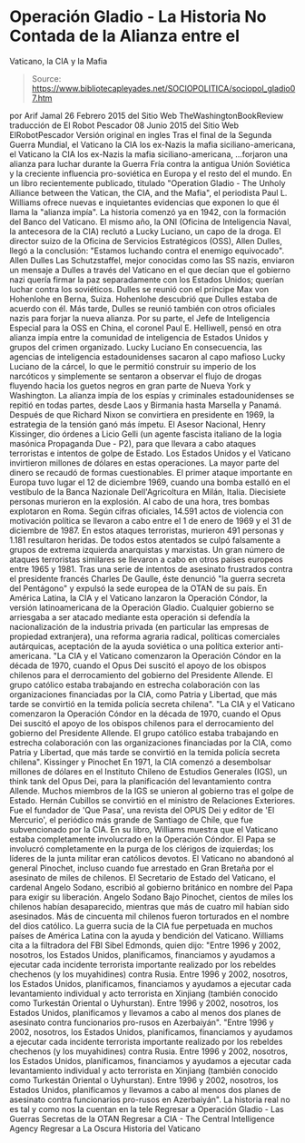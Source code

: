 # Operación Gladio - La Historia No Contada de la Alianza entre el 
Vaticano, la CIA y la Mafia

> Source: https://www.bibliotecapleyades.net/SOCIOPOLITICA/sociopol_gladio07.htm

por Arif Jamal
26 Febrero 2015
del Sitio Web TheWashingtonBookReview
traducción de El Robot Pescador
08 Junio 2015
del Sitio Web ElRobotPescador
Versión original en ingles
Tras el final de la Segunda Guerra Mundial,
el Vaticano la CIA los ex-Nazis la mafia siciliano-americana,
el Vaticano
la CIA
los ex-Nazis
la mafia siciliano-americana,
...forjaron una alianza para luchar durante la Guerra Fría contra la antigua Unión Soviética y la creciente influencia pro-soviética en Europa y el resto del el mundo. En un libro recientemente publicado, titulado "Operation Gladio - The Unholy Alliance between the Vatican, the CIA, and the Mafia", el periodista Paul L. Williams ofrece nuevas e inquietantes evidencias que exponen lo que él llama la "alianza impía".
La historia comenzó ya en 1942, con la formación del Banco del Vaticano. El mismo año, la ONI (Oficina de Inteligencia Naval, la antecesora de la CIA) reclutó a Lucky Luciano, un capo de la droga. El director suizo de la Oficina de Servicios Estratégicos (OSS), Allen Dulles, llegó a la conclusión:
"Estamos luchando contra el enemigo equivocado".
Allen Dulles
Las Schutzstaffel, mejor conocidas como las SS nazis, enviaron un mensaje a Dulles a través del Vaticano en el que decían que el gobierno nazi quería firmar la paz separadamente con los Estados Unidos; querían luchar contra los soviéticos. Dulles se reunió con el príncipe Max von Hohenlohe en Berna, Suiza. Hohenlohe descubrió que Dulles estaba de acuerdo con él. Más tarde, Dulles se reunió también con otros oficiales nazis para forjar la nueva alianza.
Por su parte, el Jefe de Inteligencia Especial para la OSS en China, el coronel Paul E. Helliwell, pensó en otra alianza impía entre la comunidad de inteligencia de Estados Unidos y grupos del crimen organizado.
Lucky Luciano
En consecuencia, las agencias de inteligencia estadounidenses sacaron al capo mafioso Lucky Luciano de la cárcel, lo que le permitió construir su imperio de los narcóticos y simplemente se sentaron a observar el flujo de drogas fluyendo hacia los guetos negros en gran parte de Nueva York y Washington.
La alianza impía de los espías y criminales estadounidenses se repitió en todas partes, desde Laos y Birmania hasta Marsella y Panamá. Después de que Richard Nixon se convirtiera en presidente en 1969, la estrategia de la tensión ganó más ímpetu. El Asesor Nacional, Henry Kissinger, dio órdenes a Licio Gelli (un agente fascista italiano de la logia masónica Propaganda Due - P2), para que llevara a cabo ataques terroristas e intentos de golpe de Estado.
Los Estados Unidos y el Vaticano invirtieron millones de dólares en estas operaciones. La mayor parte del dinero se recaudó de formas cuestionables. El primer ataque importante en Europa tuvo lugar el 12 de diciembre 1969, cuando una bomba estalló en el vestíbulo de la Banca Nazionale Dell'Agricoltura en Milán, Italia. Diecisiete personas murieron en la explosión. Al cabo de una hora, tres bombas explotaron en Roma.
Según cifras oficiales, 14.591 actos de violencia con motivación política se llevaron a cabo entre el 1 de enero de 1969 y el 31 de diciembre de 1987. En estos ataques terroristas, murieron 491 personas y 1.181 resultaron heridas.
De todos estos atentados se culpó falsamente a grupos de extrema izquierda anarquistas y marxistas. Un gran número de ataques terroristas similares se llevaron a cabo en otros países europeos entre 1965 y 1981. Tras una serie de intentos de asesinato frustrados contra el presidente francés Charles De Gaulle, éste denunció "la guerra secreta del Pentágono" y expulsó la sede europea de la OTAN de su país. En América Latina, la CIA y el Vaticano lanzaron la Operación Cóndor, la versión latinoamericana de la Operación Gladio.
Cualquier gobierno se arriesgaba a ser atacado mediante esta operación si defendía la nacionalización de la industria privada (en particular las empresas de propiedad extranjera), una reforma agraria radical, políticas comerciales autárquicas, aceptación de la ayuda soviética o una política exterior anti-americana.
"La CIA y el Vaticano comenzaron la Operación Cóndor en la década de 1970, cuando el Opus Dei suscitó el apoyo de los obispos chilenos para el derrocamiento del gobierno del Presidente Allende. El grupo católico estaba trabajando en estrecha colaboración con las organizaciones financiadas por la CIA, como Patria y Libertad, que más tarde se convirtió en la temida policía secreta chilena".
"La CIA y el Vaticano comenzaron la Operación Cóndor en la década de 1970, cuando el Opus Dei suscitó el apoyo de los obispos chilenos para el derrocamiento del gobierno del Presidente Allende.
El grupo católico estaba trabajando en estrecha colaboración con las organizaciones financiadas por la CIA, como Patria y Libertad, que más tarde se convirtió en la temida policía secreta chilena".
Kissinger y Pinochet
En 1971, la CIA comenzó a desembolsar millones de dólares en el Instituto Chileno de Estudios Generales (IGS), un think tank del Opus Dei, para la planificación del levantamiento contra Allende.
Muchos miembros de la IGS se unieron al gobierno tras el golpe de Estado.
Hernán Cubillos se convirtió en el ministro de Relaciones Exteriores. Fue el fundador de 'Que Pasa', una revista del OPUS Dei y editor de 'El Mercurio', el periódico más grande de Santiago de Chile, que fue subvencionado por la CIA. En su libro, Williams muestra que el Vaticano estaba completamente involucrado en la Operación Cóndor. El Papa se involucró completamente en la purga de los clérigos de izquierdas; los líderes de la junta militar eran católicos devotos.
El Vaticano no abandonó al general Pinochet, incluso cuando fue arrestado en Gran Bretaña por el asesinato de miles de chilenos. El Secretario de Estado del Vaticano, el cardenal Angelo Sodano, escribió al gobierno británico en nombre del Papa para exigir su liberación.
Angelo Sodano
Bajo Pinochet, cientos de miles los chilenos habían desaparecido, mientras que más de cuatro mil habían sido asesinados.
Más de cincuenta mil chilenos fueron torturados en el nombre del dios católico. La guerra sucia de la CIA fue perpetuada en muchos países de América Latina con la ayuda y bendición del Vaticano. Williams cita a la filtradora del FBI Sibel Edmonds, quien dijo:
"Entre 1996 y 2002, nosotros, los Estados Unidos, planificamos, financiamos y ayudamos a ejecutar cada incidente terrorista importante realizado por los rebeldes chechenos (y los muyahidines) contra Rusia. Entre 1996 y 2002, nosotros, los Estados Unidos, planificamos, financiamos y ayudamos a ejecutar cada levantamiento individual y acto terrorista en Xinjiang (también conocido como Turkestán Oriental o Uyhurstan). Entre 1996 y 2002, nosotros, los Estados Unidos, planificamos y llevamos a cabo al menos dos planes de asesinato contra funcionarios pro-rusos en Azerbaiyán".
"Entre 1996 y 2002, nosotros, los Estados Unidos, planificamos, financiamos y ayudamos a ejecutar cada incidente terrorista importante realizado por los rebeldes chechenos (y los muyahidines) contra Rusia.
Entre 1996 y 2002, nosotros, los Estados Unidos, planificamos, financiamos y ayudamos a ejecutar cada levantamiento individual y acto terrorista en Xinjiang (también conocido como Turkestán Oriental o Uyhurstan).
Entre 1996 y 2002, nosotros, los Estados Unidos, planificamos y llevamos a cabo al menos dos planes de asesinato contra funcionarios pro-rusos en Azerbaiyán".
La historia real no es tal y como nos la cuentan en la tele
Regresar a Operación Gladio - Las Guerras Secretas de la OTAN
Regresar a CIA - The Central Intelligence Agency
Regresar a La Oscura Historia del Vaticano
